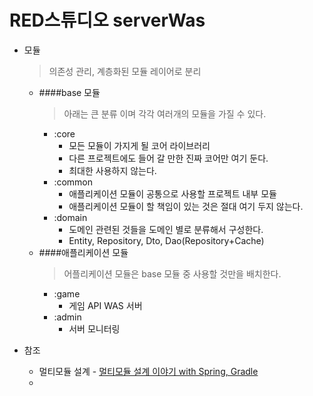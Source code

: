 RED스튜디오 serverWas
=============

* 모듈
  > 의존성 관리, 계층화된 모듈 레이어로 분리
  
  * ####base 모듈
    > 아래는 큰 분류 이며 각각 여러개의 모듈을 가질 수 있다.
    * :core
      * 모든 모듈이 가지게 될 코어 라이브러리
      * 다른 프로젝트에도 들어 갈 만한 진짜 코어만 여기 둔다.
      * 최대한 사용하지 않는다.
    * :common
      * 애플리케이션 모듈이 공통으로 사용할 프로젝트 내부 모듈
      * 애플리케이션 모듈이 할 책임이 있는 것은 절대 여기 두지 않는다.
    * :domain
      * 도메인 관련된 것들을 도메인 별로 분류해서 구성한다.
      * Entity, Repository, Dto, Dao(Repository+Cache)
  * ####애플리케이션 모듈
    > 어플리케이션 모듈은 base 모듈 중 사용할 것만을 배치한다.
    * :game
      * 게임 API WAS 서버
    * :admin
      * 서버 모니터링

* 참조
   * 멀티모듈 설계 - [멀티모듈 설계 이야기 with Spring, Gradle](https://techblog.woowahan.com/2637/)
   * 